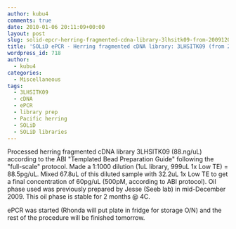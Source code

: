 ```yaml
---
author: kubu4
comments: true
date: 2010-01-06 20:11:09+00:00
layout: post
slug: solid-epcr-herring-fragmented-cdna-library-3lhsitk09-from-20091209
title: 'SOLiD ePCR - Herring fragmented cDNA library: 3LHSITK09 (from 20091209)'
wordpress_id: 718
author:
  - kubu4
categories:
  - Miscellaneous
tags:
  - 3LHSITK09
  - cDNA
  - ePCR
  - library prep
  - Pacific herring
  - SOLiD
  - SOLiD libraries
---
```


Processed herring fragmented cDNA library 3LHSITK09 (88.ng/uL) according to the ABI "Templated Bead Preparation Guide" following the "full-scale" protocol. Made a 1:1000 dilution (1uL library, 999uL 1x Low TE) = 88.5pg/uL. Mixed 67.8uL of this diluted sample with 32.2uL 1x Low TE to get a final concentration of 60pg/uL (500pM, according to ABI protocol). Oil phase used was previously prepared by Jesse (Seeb lab) in mid-December 2009. This oil phase is stable for 2 months @ 4C.

ePCR was started (Rhonda will put plate in fridge for storage O/N) and the rest of the procedure will be finished tomorrow.

